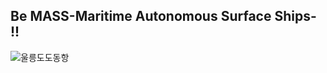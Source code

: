 ## Be MASS-Maritime Autonomous Surface Ships- !!

![울릉도도동항](https://user-images.githubusercontent.com/34589227/148187786-ec0d2637-6f5d-4ba6-b681-964ef488c01a.jpg)
